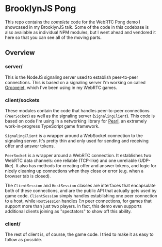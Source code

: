 # BrooklynJS Pong

This repo contains the _complete_ code for the WebRTC Pong demo I showcased in my BrooklynJS talk. Some of the code in this codebase is also available as individual NPM modules, but I went ahead and vendored it here so that you can see all of the moving parts.

## Overview

### server/

This is the NodeJS signaling server used to establish peer-to-peer connections. This is based on a signaling server I'm working on called [Groovejet](https://github.com/thomasboyt/groovejet), which I've been using in my WebRTC games.

### client/sockets

These modules contain the code that handles peer-to-peer connections (`PeerSocket`) as well as the signaling server (`SignalingClient`). This code is based on code I'm using in a networking library for [Pearl](https://disco.zone/pearl/), an extremely work-in-progress TypeScript game framework.

`SignalingClient` is a wrapper around a WebSocket connection to the signaling server. It's pretty thin and only used for sending and receiving offer and answer tokens.

`PeerSocket` is a wrapper around a WebRTC connection. It establishes two WebRTC data channels: one reliable (TCP-like) and one unreliable (UDP-like). It also has methods for creating offer and answer tokens, and logic for nicely cleaning up connections when they close or error (e.g. when a browser tab is closed).

The `ClientSession` and `HostSession` classes are interfaces that encapsulate both of these connections, and are the public API that actually gets used by game code. `ClientSession` simply handles establishing one peer connection to a host, while `HostSession` handles _1:n_ peer connections, for games that support more than just two players. In fact, this demo even supports additional clients joining as "spectators" to show off this ability.

### client/

The rest of client is, of course, the game code. I tried to make it as easy to follow as possible.
